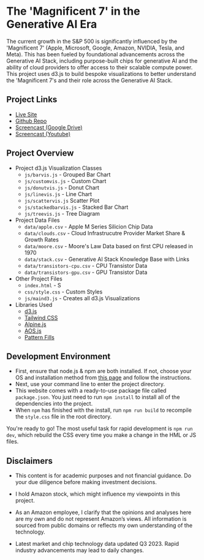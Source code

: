 # The 'Magnificent 7' in the Generative AI Era

The current growth in the S&P 500 is significantly influenced by the 'Magnificent 7' (Apple, Microsoft, Google, Amazon, NVIDIA, Tesla, and Meta). This has been fueled by foundational advancements across the Generative AI Stack, including purpose-built chips for generative AI and the ability of cloud providers to offer access to their scalable compute power. This project uses d3.js to build bespoke visualizations to better understand the 'Magnificent 7's and their role across the Generative AI Stack.

## Project Links
* [Live Site](https://ai.doug.design)
* [Github Repo](https://github.com/dougdesigner/stellar)
* [Screencast (Google Drive)](https://github.com/dougdesigner/stellar)
* [Screencast (Youtube)](https://github.com/dougdesigner/stellar)

## Project Overview
* Project d3.js Visualization Classes
    * `js/barvis.js` - Grouped Bar Chart
    * `js/customvis.js` - Custom Chart
    * `js/donutvis.js` - Donut Chart
    * `js/linevis.js` - Line Chart
    * `js/scattervis.js` Scatter Plot
    * `js/stackedbarvis.js` - Stacked Bar Chart
    * `js/treevis.js` - Tree Diagram
* Project Data Files
    * `data/apple.csv` - Apple M Series Silicion Chip Data
    * `data/clouds.csv` - Cloud Infrastrucutre Provider Market Share & Growth Rates
    * `data/moore.csv`  - Moore's Law Data based on first CPU released in 1970
    * `data/stack.csv` - Generative AI Stack Knowledge Base with Links
    * `data/transistors-cpu.csv` - CPU Transistor Data
    * `data/transistors-gpu.csv` - GPU Transistor Data
* Other Project Files
    * `index.html` - S
    * `css/style.css` - Custom Styles
    * `js/maind3.js` - Creates all d3.js Visualizations
* Libraries Used
    * [d3.js](https://d3js.org/)
    * [Tailwind CSS](https://tailwindcss.com/)
    * [Alpine.js](https://alpinejs.dev/)
    * [AOS.js](https://michalsnik.github.io/aos/)
    * [Pattern Fills](https://iros.github.io/patternfills/)

## Development Environment

* First, ensure that node.js & npm are both installed. If not, choose your OS and installation method from [this page](https://nodejs.org/en/download/package-manager/) and follow the instructions.
* Next, use your command line to enter the project directory.
* This website comes with a ready-to-use package file called `package.json`. You just need to run `npm install` to install all of the dependencies into the project.
* When `npm` has finished with the install, run `npm run build` to recompile the `style.css` file in the root directory.

You're ready to go! The most useful task for rapid development is `npm run dev`, which rebuild the CSS every time you make a change in the HML or JS files.


## Disclaimers

* This content is for academic purposes and not financial guidance. Do your due diligence before making investment decisions.

* I hold Amazon stock, which might influence my viewpoints in this project.

* As an Amazon employee, I clarify that the opinions and analyses here are my own and do not represent Amazon’s views. All information is sourced from public domains or reflects my own understanding of the technology.

* Latest market and chip technology data updated Q3 2023. Rapid industry advancements may lead to daily changes.